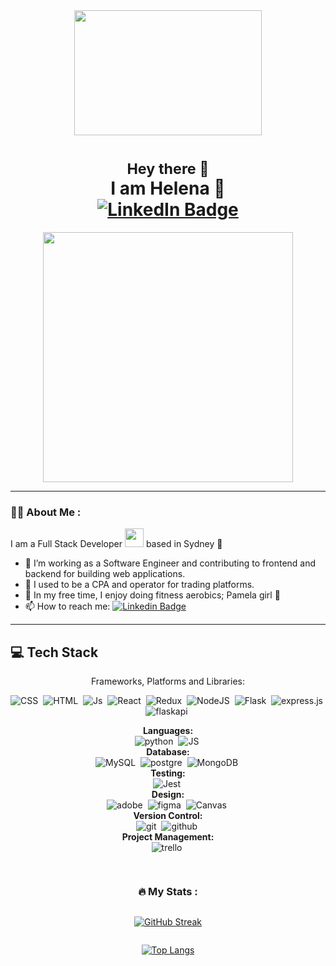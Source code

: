 <div align="center">
    <div align="center">
        <img src="https://media.giphy.com/media/Wj7lNjMNDxSmc/giphy.gif" width="300" height="200"/>
    </div>
    <h1>
      <small>Hey there 👋</small>
        <br>
        I am Helena 🍒
        <div id="badges" align="center">
            <a href="https://www.linkedin.com/in/helena-h-a953b6155/" target="_blank">
                <img src="https://img.shields.io/badge/LinkedIn-blue?style=for-the-badge&logo=linkedin&logoColor=white" alt="LinkedIn Badge"/>
            </a>
        </div>
    </h1>
</div>

<div id="header" align="center">
  <img src="https://media.giphy.com/media/M4NykXxUE0HAcK7UJ6/giphy.gif" width="400" height="400"/>
</div>

---

### :woman_technologist: About Me :

I am a Full Stack Developer <img src="https://media.giphy.com/media/WUlplcMpOCEmTGBtBW/giphy.gif" width="30"> based in Sydney 🐚

- 🌱 I’m working as a Software Engineer and contributing to frontend and backend for building web applications.
- 👯 I used to be a CPA and operator for trading platforms.
- 🍒 In my free time, I enjoy doing fitness aerobics; Pamela girl 🥳
- 📫 How to reach me: [![Linkedin Badge](https://img.shields.io/badge/-Helena.Han-blue?style=flat&logo=Linkedin&logoColor=white)](https://www.linkedin.com/in/helena-h-a953b6155/)

---

## 💻 Tech Stack

<div style="display: flex; flex-direction: column; align-items: center; text-align: center;">

  <div>
  Frameworks, Platforms and Libraries:
  <br>

<img src="https://img.shields.io/badge/css3-%231572B6.svg?style=for-the-badge&logo=css3&logoColor=white"  title="CSS3" alt="CSS" />&nbsp;
<img src="https://img.shields.io/badge/html5-%23E34F26.svg?style=for-the-badge&logo=html5&logoColor=white" title="HTML5" alt="HTML"/>&nbsp;
<img src="https://img.shields.io/badge/javascript-%23323330.svg?style=for-the-badge&logo=javascript&logoColor=%23F7DF1E" title="Js" alt="Js"/>&nbsp;
<img src="https://img.shields.io/badge/react-%2320232a.svg?style=for-the-badge&logo=react&logoColor=%2361DAFB" title="React" alt="React"/>&nbsp;
<img src="https://img.shields.io/badge/redux-%23593d88.svg?style=for-the-badge&logo=redux&logoColor=white" title="Redux" alt="Redux" />&nbsp;
<img src="https://img.shields.io/badge/node.js-6DA55F?style=for-the-badge&logo=node.js&logoColor=white" title="NodeJS" alt="NodeJS"/>&nbsp;
<img src="https://img.shields.io/badge/flask-%23000.svg?style=for-the-badge&logo=flask&logoColor=white" title="Flask" alt="Flask"/>&nbsp;
<img src="https://img.shields.io/badge/express.js-%23404d59.svg?style=for-the-badge&logo=express&logoColor=%2361DAFB" title="Express" alt="express.js"/>&nbsp;
<img src="https://img.shields.io/badge/FastAPI-005571?style=for-the-badge&logo=fastapi" title="FlaskApi" alt="flaskapi"/>&nbsp;

  <div>
    <strong>Languages:</strong>
    <br>
    <img src="https://img.shields.io/badge/python-3670A0?style=for-the-badge&logo=python&logoColor=ffdd54" title="Python" alt="python"/>&nbsp;
    <img src="https://img.shields.io/badge/javascript-%23323330.svg?style=for-the-badge&logo=javascript&logoColor=%23F7DF1E" title="JS" alt="JS"/>&nbsp;
      
  </div>

  <div>
    <strong>Database:</strong>
    <br>
    <img src="https://img.shields.io/badge/mysql-%2300f.svg?style=for-the-badge&logo=mysql&logoColor=white" title="MySQL" alt="MySQL"/>&nbsp;
    <img src="https://img.shields.io/badge/postgres-%23316192.svg?style=for-the-badge&logo=postgresql&logoColor=white" title="postgre" alt="postgre"/>&nbsp;
    <img src="https://img.shields.io/badge/MongoDB-%234ea94b.svg?style=for-the-badge&logo=mongodb&logoColor=white" title="MongoDB" alt="MongoDB"/>&nbsp;
      
  </div>

  <div>
      <strong>Testing:</strong>
      <br>
      <img src="https://img.shields.io/badge/-jest-%23C21325?style=for-the-badge&logo=jest&logoColor=white" title="Jest" alt="Jest"/>&nbsp;
    </div>

  <div>
      <strong>Design:</strong>
      <br>
      <img src="https://img.shields.io/badge/adobe-%23FF0000.svg?style=for-the-badge&logo=adobe&logoColor=white" title="adobe" alt="adobe"/>&nbsp;
      <img src="https://img.shields.io/badge/figma-%23F24E1E.svg?style=for-the-badge&logo=figma&logoColor=white" title="figma" alt="figma"/>&nbsp;
      <img src="https://img.shields.io/badge/Canva-%2300C4CC.svg?style=for-the-badge&logo=Canva&logoColor=white" title="Canvas" alt="Canvas"/>&nbsp;
    </div>

   <div>
        <strong>Version Control:</strong>
        <br>
        <img src="https://img.shields.io/badge/git-%23F05033.svg?style=for-the-badge&logo=git&logoColor=white" title="git" alt="git"/>&nbsp;
        <img src="https://img.shields.io/badge/github-%23121011.svg?style=for-the-badge&logo=github&logoColor=white" title="github" alt="github"/>&nbsp;
    </div>

  <div>
      <strong>Project Management:</strong>
      <br>
      <img src="https://img.shields.io/badge/Trello-%23026AA7.svg?style=for-the-badge&logo=Trello&logoColor=white" title="trello" alt="trello"/>&nbsp;
    </div>

</div>

---

### :fire: My Stats :

[![GitHub Streak](http://github-readme-streak-stats.herokuapp.com?user=helenahan37&theme=omni&background=000000)](https://git.io/streak-stats)

[![Top Langs](https://github-readme-stats.vercel.app/api/top-langs/?username=helenahan37&layout=compact&bg_color=000000)](https://github.com/anuraghazra/github-readme-stats)

